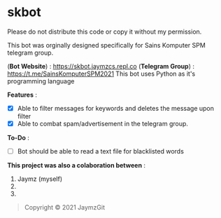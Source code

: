 # skbot
Please do not distribute this code or copy it without my permission.

This bot was orginally designed specifically for Sains Komputer SPM telegram group.

(**Bot Website**) : https://skbot.jaymzcs.repl.co
(**Telegram Group**) : https://t.me/SainsKomputerSPM2021
This bot uses Python as it's programming language

**Features** :
- [x] Able to filter messages for keywords and deletes the message upon filter 
- [x] Able to combat spam/advertisement in the telegram group.

**To-Do** :
- [ ] Bot should be able to read a text file for blacklisted words

**This project was also a colaboration between** :
1. Jaymz (myself)
2. 
3. 

> Copyright © 2021 JaymzGit

